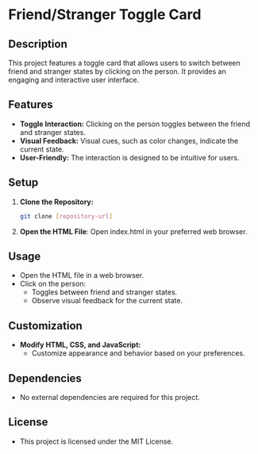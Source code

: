 # Friend/Stranger Toggle Card

## Description

This project features a toggle card that allows users to switch between friend and stranger states by clicking on the person. It provides an engaging and interactive user interface.

## Features

- **Toggle Interaction:** Clicking on the person toggles between the friend and stranger states.
- **Visual Feedback:** Visual cues, such as color changes, indicate the current state.
- **User-Friendly:** The interaction is designed to be intuitive for users.

## Setup

1. **Clone the Repository:**
   ```bash
   git clone [repository-url]
   
2. **Open the HTML File**:
Open index.html in your preferred web browser.

## Usage
- Open the HTML file in a web browser.
- Click on the person:
    - Toggles between friend and stranger states. 
    - Observe visual feedback for the current state.

## Customization
 - **Modify HTML, CSS, and JavaScript:**
      - Customize appearance and behavior based on your preferences.

## Dependencies
  - No external dependencies are required for this project.

## License
  - This project is licensed under the MIT License.

